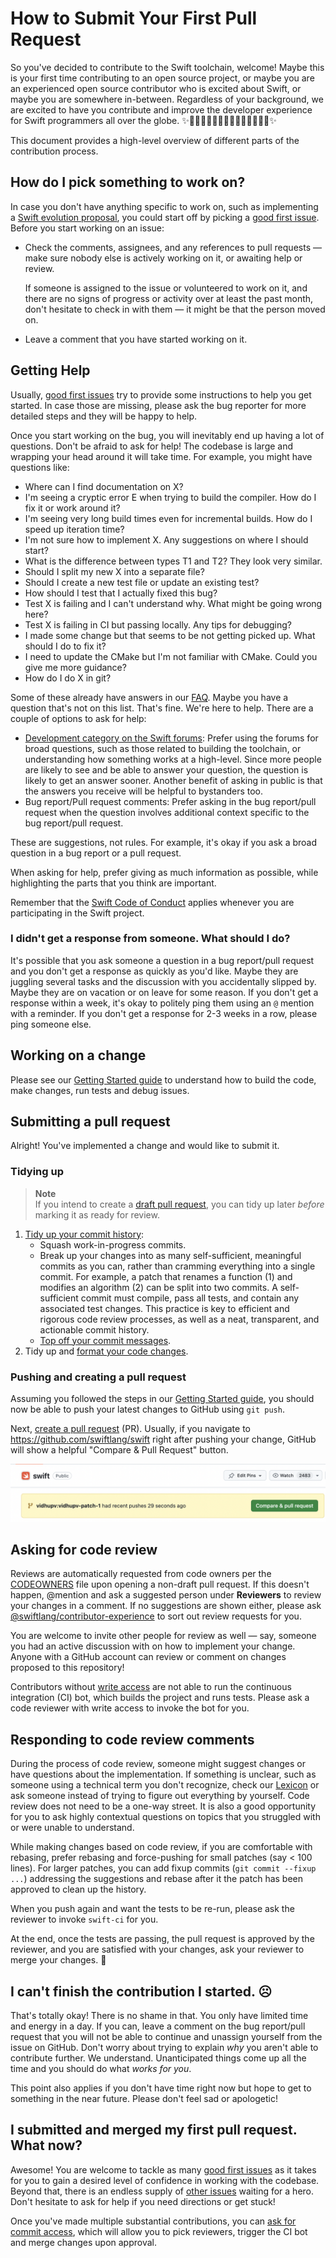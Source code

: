 # How to Submit Your First Pull Request

So you've decided to contribute to the Swift toolchain, welcome!
Maybe this is your first time contributing to an open source project, or maybe
you are an experienced open source contributor who is excited about Swift, or
maybe you are somewhere in-between. Regardless of your background, we are
excited to have you contribute and improve the developer experience for Swift
programmers all over the globe.
✨🧒🏾🧑🏼‍🎓👩🏽‍💻🧑🏻‍💻👨🏿‍💻✨

This document provides a high-level overview of different parts of the
contribution process.

## How do I pick something to work on?

In case you don't have anything specific to work on, such as implementing a
[Swift evolution proposal](https://www.swift.org/swift-evolution), you could
start off by picking a [good first issue][good-first-issues]. Before you start
working on an issue:
* Check the comments, assignees, and any references to pull requests — make sure
  nobody else is actively working on it, or awaiting help or review.

  If someone is assigned to the issue or volunteered to work on it, and there
  are no signs of progress or activity over at least the past month, don't
  hesitate to check in with them — it might be that the person moved on.

* Leave a comment that you have started working on it.

## Getting Help

Usually, [good first issues][good-first-issues] try to provide some instructions
to help you get started. In case those are missing, please ask the bug reporter
for more detailed steps and they will be happy to help.

Once you start working on the bug, you will inevitably end up having a lot of
questions. Don't be afraid to ask for help! The codebase is large and wrapping
your head around it will take time. For example, you might have questions like:

- Where can I find documentation on X?
- I'm seeing a cryptic error E when trying to build the compiler. How do I fix
  it or work around it?
- I'm seeing very long build times even for incremental builds. How do I speed
  up iteration time?
- I'm not sure how to implement X. Any suggestions on where I should start?
- What is the difference between types T1 and T2? They look very similar.
- Should I split my new X into a separate file?
- Should I create a new test file or update an existing test?
- How should I test that I actually fixed this bug?
- Test X is failing and I can't understand why. What might be going wrong here?
- Test X is failing in CI but passing locally. Any tips for debugging?
- I made some change but that seems to be not getting picked up. What should
  I do to fix it?
- I need to update the CMake but I'm not familiar with CMake. Could you give me
  more guidance?
- How do I do X in git?

Some of these already have answers in our [FAQ](/docs/HowToGuides/FAQ.md).
Maybe you have a question that's not on this list. That's fine.
We're here to help. There are a couple of options to ask for help:

- [Development category on the Swift forums](https://forums.swift.org/c/development):
  Prefer using the forums for broad questions, such as those related to
  building the toolchain, or understanding how something works at a high-level.
  Since more people are likely to see and be able to answer your question, the
  question is likely to get an answer sooner. Another benefit of asking in
  public is that the answers you receive will be helpful to bystanders too.
- Bug report/Pull request comments: Prefer asking in the bug report/pull request
  when the question involves additional context specific to the
  bug report/pull request.

These are suggestions, not rules. For example, it's okay if you ask a broad
question in a bug report or a pull request.

When asking for help, prefer giving as much information as possible, while
highlighting the parts that you think are important.

Remember that the [Swift Code of Conduct][] applies whenever you are
participating in the Swift project.

[Swift Code of Conduct]: https://swift.org/code-of-conduct/

### I didn't get a response from someone. What should I do?

It's possible that you ask someone a question in a bug report/pull request and
you don't get a response as quickly as you'd like. Maybe they are juggling
several tasks and the discussion with you accidentally slipped by. Maybe they
are on vacation or on leave for some reason. If you don't get a response
within a week, it's okay to politely ping them using an `@` mention with a
reminder. If you don't get a response for 2-3 weeks in a row, please ping
someone else.

## Working on a change

Please see our [Getting Started guide][] to understand how to build the code,
make changes, run tests and debug issues.

[Getting Started guide]: /docs/HowToGuides/GettingStarted.md

## Submitting a pull request

Alright! You've implemented a change and would like to submit it.

### Tidying up

> **Note**  
> If you intend to create a [draft pull request][draft-pr], you can tidy up
> later *before* marking it as ready for review.

1. [Tidy up your commit history](FAQ.md#how-do-i-clean-up-my-git-history):
   * Squash work-in-progress commits.
   * Break up your changes into as many self-sufficient, meaningful commits as
     you can, rather than cramming everything into a single commit.
     For example, a patch that renames a function (1) and modifies an algorithm
     (2) can be split into two commits.
     A self-sufficient commit must compile, pass all tests, and contain
     any associated test changes.
     This practice is key to efficient and rigorous code review processes,
     as well as a neat, transparent, and actionable commit history.
   * [Top off your commit messages](/CONTRIBUTING.md#commit-messages).
1. Tidy up and [format your code changes](FAQ.md#how-do-i-format-my-changes).

### Pushing and creating a pull request

Assuming you followed the steps in our [Getting Started guide][], you should now
be able to push your latest changes to GitHub using `git push`.

Next, [create a pull request][] (PR). Usually, if you navigate to
https://github.com/swiftlang/swift right after pushing your change, GitHub will
show a helpful "Compare & Pull Request" button.

![Compare & Pull Request button in GitHub UI](/docs/SwiftGitHubPRScreenshot.png)

[draft-pr]: https://docs.github.com/en/pull-requests/collaborating-with-pull-requests/proposing-changes-to-your-work-with-pull-requests/about-pull-requests#draft-pull-requests
[create a pull request]: https://docs.github.com/en/github/collaborating-with-issues-and-pull-requests/creating-a-pull-request#creating-the-pull-request

## Asking for code review

Reviews are automatically requested from code owners per the
[CODEOWNERS](/.github/CODEOWNERS) file upon opening a non-draft pull request.
If this doesn't happen, @mention and ask a suggested person under **Reviewers**
to review your changes in a comment. If no suggestions are shown either, please
ask [@swiftlang/contributor-experience][contributor-experience-team] to sort out
review requests for you.

[contributor-experience-team]: https://github.com/orgs/swiftlang/teams/contributor-experience

You are welcome to invite other people for review as well — say, someone you
had an active discussion with on how to implement your change.
Anyone with a GitHub account can review or comment on changes proposed to
this repository!

Contributors without [write access][write-access] are not able to run the
continuous integration (CI) bot, which builds the project and runs tests.
Please ask a code reviewer with write access to invoke the bot for you.

## Responding to code review comments

During the process of code review, someone might suggest changes or have
questions about the implementation. If something is unclear, such as someone
using a technical term you don't recognize, check our
[Lexicon](/docs/Lexicon.md) or ask someone instead of trying to figure out
everything by yourself. Code review does not need to be a one-way
street. It is also a good opportunity for you to ask highly contextual
questions on topics that you struggled with or were unable to understand.

While making changes based on code review, if you are comfortable with
rebasing, prefer rebasing and force-pushing for small patches (say < 100 lines).
For larger patches, you can add fixup commits (`git commit --fixup ...`)
addressing the suggestions and rebase after it the patch has been approved
to clean up the history.

When you push again and want the tests to be re-run, please ask the reviewer
to invoke `swift-ci` for you.

At the end, once the tests are passing, the pull request is approved by
the reviewer, and you are satisfied with your changes, ask your reviewer
to merge your changes. :tada:

## I can't finish the contribution I started. :frowning_face:

That's totally okay! There is no shame in that. You only have limited time and
energy in a day. If you can, leave a comment on the bug report/pull request
that you will not be able to continue and unassign yourself from the issue on
GitHub. Don't worry about trying to explain _why_ you aren't
able to contribute further. We understand. Unanticipated things come up all 
the time and you should do what _works for you_.

This point also applies if you don't have time right now but hope to get to
something in the near future. Please don't feel sad or apologetic!

## I submitted and merged my first pull request. What now?

Awesome! You are welcome to tackle as many [good first issues][good-first-issues]
as it takes for you to gain a desired level of confidence in working with the
codebase. Beyond that, there is an endless supply of [other issues](https://github.com/swiftlang/swift/issues)
waiting for a hero. Don't hesitate to ask for help if you need directions or
get stuck!

Once you've made multiple substantial contributions, you can
[ask for commit access][write-access], which will allow you to pick reviewers,
trigger the CI bot and merge changes upon approval.

[good-first-issues]: https://github.com/swiftlang/swift/contribute
[write-access]: /CONTRIBUTING.md#commit-access
